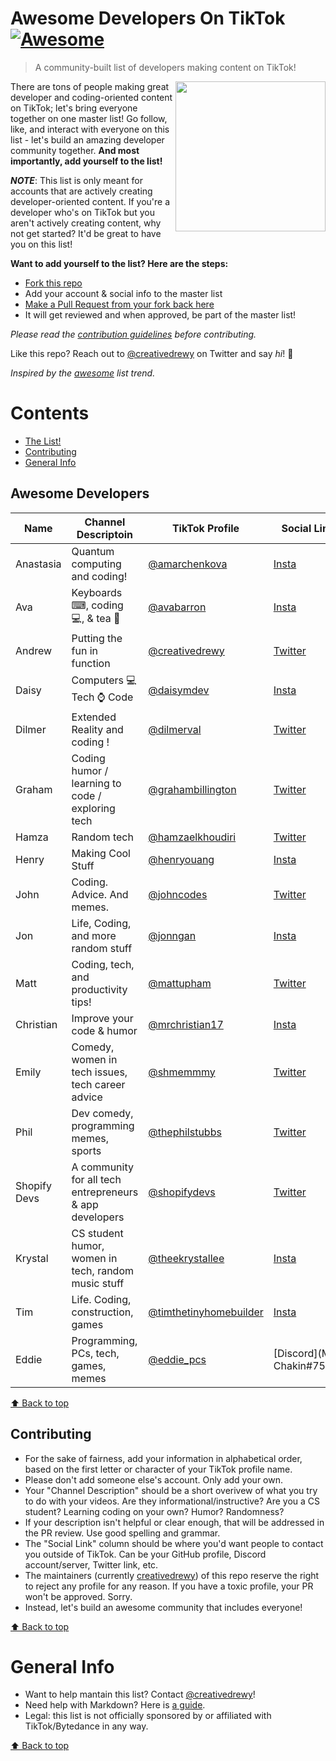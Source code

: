 # Awesome Developers On TikTok [![Awesome](https://cdn.rawgit.com/sindresorhus/awesome/d7305f38d29fed78fa85652e3a63e154dd8e8829/media/badge.svg)](https://github.com/sindresorhus/awesome)

> A community-built list of developers making content on TikTok!

[<img src="https://upload.wikimedia.org/wikipedia/en/thumb/a/a9/TikTok_logo.svg/1920px-TikTok_logo.svg.png" align="right" width="240">](https://www.tiktok.com/)

There are tons of people making great developer and coding-oriented content on TikTok; let's bring everyone together on one master list! Go follow, like, and interact with everyone on this list - let's build an amazing developer community together. **And most importantly, add yourself to the list!**

**_NOTE_**: This list is only meant for accounts that are actively creating developer-oriented content. If you're a developer who's on TikTok but you aren't actively creating content, why not get started? It'd be great to have you on this list!

**Want to add yourself to the list? Here are the steps:**
- [Fork this repo](https://docs.github.com/en/free-pro-team@latest/github/getting-started-with-github/fork-a-repo)
- Add your account & social info to the master list
- [Make a Pull Request from your fork back here](https://docs.github.com/en/free-pro-team@latest/github/collaborating-with-issues-and-pull-requests/creating-a-pull-request-from-a-fork)
- It will get reviewed and when approved, be part of the master list!

_Please read the [contribution guidelines](#contributing) before contributing._

Like this repo? Reach out to [@creativedrewy](https://twitter.com/creativedrewy) on Twitter and say _hi_! 👋

_Inspired by the [awesome](https://github.com/sindresorhus/awesome) list trend._

<!-- Link Item Template --

Your name | Profile overview | [@yourprofile](https://www.tiktok.com/@yourprofile) | [Your social link](https://www.yoursocialsite.com/youraccount)

-- /Link Item Template -->

# Contents

- [The List!](#awesome-developers)
- [Contributing](#contributing)
- [General Info](#general-info)

## Awesome Developers

| Name   | Channel Descriptoin                  | TikTok Profile                                              | Social Link                                   |
| ------ | ------------------------------------ | ----------------------------------------------------------- | --------------------------------------------- |
| Anastasia   | Quantum computing and coding!  | [@amarchenkova](https://www.tiktok.com/@amarchenkova)             | [Insta](https://www.instagram.com/amarchenkova)     |
| Ava     | Keyboards ⌨, coding 💻, & tea 🍵  | [@avabarron](https://www.tiktok.com/@avabarron)             | [Insta](https://www.instagram.com/mztriz)     |
| Andrew | Putting the fun in function     | [@creativedrewy](https://www.tiktok.com/@creativedrewy)     | [Twitter](https://twitter.com/creativedrewy)  |
| Daisy   | Computers 💻 Tech ⌚️ Code     | [@daisymdev](https://www.tiktok.com/@daisymdev?lang=en)| [Insta](https://www.instagram.com/daisymdev/) |
| Dilmer   | Extended Reality and coding !     | [@dilmerval](https://www.tiktok.com/@dilmerval)| [Twitter](https://www.twitter.com/dilmerv/) |
| Graham | Coding humor / learning to code / exploring tech | [@grahambillington](https://www.tiktok.com/@grahambillington) | [Twitter](https://twitter.com/GBillington7) |
| Hamza  | Random tech                          | [@hamzaelkhoudiri](https://www.tiktok.com/@hamzaelkhoudiri) | [Twitter](https://twitter.com/Hamza87337089)  |
| Henry   | Making Cool Stuff     | [@henryouang](https://www.tiktok.com/@henryouang)| [Insta](https://www.instagram.com/henryo84/) |
| John   | Coding. Advice. And memes. | [@johncodes](https://www.tiktok.com/@johncodes) | [Twitter](https://twitter.com/johncodezzz) |
| Jon   | Life, Coding, and more random stuff | [@jonngan](https://www.tiktok.com/@jonngan) | [Insta](https://www.instagram.com/jongan69/) |
| Matt   | Coding, tech, and productivity tips! | [@mattupham](https://link.mattupham.com/tiktok)             | [Twitter](https://link.mattupham.com/twitter) |
| Christian | Improve your code & humor | [@mrchristian17](https://www.tiktok.com/@mrchristian17) | [Insta](https://instagram.com/mrchristian17) |
| Emily   | Comedy, women in tech issues, tech career advice    | [@shmemmmy](https://www.tiktok.com/@shmemmmy)| [Twitter](https://twitter.com/EmilyKager) |
| Phil   | Dev comedy, programming memes, sports | [@thephilstubbs](https://www.tiktok.com/@thephilstubbs)| [Twitter](https://twitter.com/iamPhilStubbs) |
| Shopify Devs | A community for all tech entrepreneurs & app developers | [@shopifydevs](https://www.tiktok.com/@shopifydevs) | [Twitter](https://twitter.com/ShopifyDevs) | 
| Krystal | CS student humor, women in tech, random music stuff | [@theekrystallee](https://www.tiktok.com/@theekrystallee)| [Insta](https://www.instagram.com/theekrystallee/) |
| Tim   | Life. Coding, construction, games     | [@timthetinyhomebuilder](https://www.tiktok.com/@timthetinyhomebuilder)| [Insta](https://www.instagram.com/t_alan_v/) |
| Eddie   | Programming, PCs, tech, games, memes     | [@eddie_pcs](https://www.tiktok.com/@eddie_pcs)| [Discord](Mr. Chakin#7538) |
<!-- Don't forget to add yourself alphabetically by first letter of TikTok profile -->

[⬆ Back to top](#contents)

## Contributing

- For the sake of fairness, add your information in alphabetical order, based on the first letter or character of your TikTok profile name.
- Please don't add someone else's account. Only add your own.
- Your "Channel Description" should be a short overivew of what you try to do with your videos. Are they informational/instructive? Are you a CS student? Learning coding on your own? Humor? Randomness?
- If your description isn't helpful or clear enough, that will be addressed in the PR review. Use good spelling and grammar.
- The "Social Link" column should be where you'd want people to contact you outside of TikTok. Can be your GitHub profile, Discord account/server, Twitter link, etc.
- The maintainers (currently [creativedrewy](https://www.tiktok.com/@creativedrewy)) of this repo reserve the right to reject any profile for any reason. If you have a toxic profile, your PR won't be approved. Sorry.
- Instead, let's build an awesome community that includes everyone!

[⬆ Back to top](#contents)

# General Info

- Want to help mantain this list? Contact [@creativedrewy](https://www.tiktok.com/@creativedrewy)!
- Need help with Markdown? Here is [a guide](https://guides.github.com/features/mastering-markdown/).
- Legal: this list is not officially sponsored by or affiliated with TikTok/Bytedance in any way.

[⬆ Back to top](#contents)
